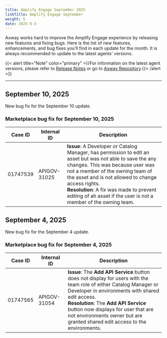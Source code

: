 ```yaml
---
title: Amplify Engage September 2025
linkTitle: Amplify Engage September
weight: 5
date: 2025-9-3
---
```

Axway works hard to improve the Amplify Engage experience by releasing new features and fixing bugs. Here is the list of new features, enhancements, and bug fixes you’ll find in each update for the month. It is always recommended to update to the latest agents' versions.

{{< alert title="Note" color="primary" >}}For information on the latest agent versions, please refer to [Release Notes](/docs/amplify_relnotes) or go to [Axway Repository](https://repository.axway.com/catalog?q=agents).{{< /alert >}}

---

## September 10, 2025

New bug fix for the September 10 update.

### Marketplace bug fix for September 10, 2025

| Case ID | Internal ID | Description |
|-------------|--------------|---------------------------------------------------|
| 01747539 | APIGOV-31025 | **Issue**: A Developer or Catalog Manager, has permission to edit an asset but was not able to save the any changes. This was because user was not a member of the owning team of the asset and is not allowed to change access rights. <br/>**Resolution**: A fix was made to prevent editing of ah asset if the user is not a member of the owning team. |

## September 4, 2025

New bug fix for the September 4 update.

### Marketplace bug fix for September 4, 2025

| Case ID | Internal ID | Description |
|-------------|--------------|---------------------------------------------------|
| 01747565 | APIGOV-31054 | **Issue**: The **Add API Service** button does not display for users with the team role of either Catalog Manager or Developer in environments with shared edit access. <br/>**Resolution**: The **Add API Service** button now displays for user that are not environments owner but are granted shared edit access to the environments. |
